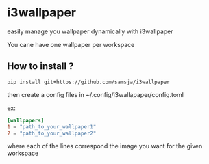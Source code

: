 # i3wallpaper
easily manage you wallpaper dynamically with i3wallpaper

You cane have one wallpaper per workspace

## How to install ?

```
pip install git+https://github.com/samsja/i3wallpaper
```

then create a config files in ~/.config/i3wallapaper/config.toml

ex:

```toml
[wallpapers]
1 = "path_to_your_wallpaper1"
2 = "path_to_your_wallpaper2"
```

where each of the lines correspond the image you want for the given workspace


